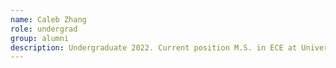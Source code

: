 ```yaml
---
name: Caleb Zhang
role: undergrad
group: alumni
description: Undergraduate 2022. Current position M.S. in ECE at University of Michigan
---
```

